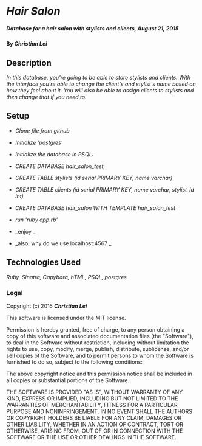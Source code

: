 # _Hair Salon_

##### _Database for a hair salon with stylists and clients, August 21, 2015_

#### By _**Christian Lei**_

## Description

_In this database, you're going to be able to store stylists and clients. With the interface you're able to change the client's and stylist's name based on how they feel about it. You will also be able to assign clients to stylists and then change that if you need to._

## Setup

* _Clone file from github_
* _Initialize 'postgres'_
* _Initialize the database in PSQL:_
* _CREATE DATABASE hair_salon_test;_
* _CREATE TABLE stylists (id serial PRIMARY KEY, name varchar)_
* _CREATE TABLE clients (id serial PRIMARY KEY, name varchar, stylist_id int)_
* _CREATE DATABASE hair_salon WITH TEMPLATE hair_salon_test_
* _run 'ruby app.rb'_
* _enjoy _

* _also, why do we use localhost:4567 _

## Technologies Used

_Ruby, Sinatra, Capybara, hTML, PSQL, postgres_

### Legal

Copyright (c) 2015 **_Christian Lei_**

This software is licensed under the MIT license.

Permission is hereby granted, free of charge, to any person obtaining a copy
of this software and associated documentation files (the "Software"), to deal
in the Software without restriction, including without limitation the rights
to use, copy, modify, merge, publish, distribute, sublicense, and/or sell
copies of the Software, and to permit persons to whom the Software is
furnished to do so, subject to the following conditions:

The above copyright notice and this permission notice shall be included in
all copies or substantial portions of the Software.

THE SOFTWARE IS PROVIDED "AS IS", WITHOUT WARRANTY OF ANY KIND, EXPRESS OR
IMPLIED, INCLUDING BUT NOT LIMITED TO THE WARRANTIES OF MERCHANTABILITY,
FITNESS FOR A PARTICULAR PURPOSE AND NONINFRINGEMENT. IN NO EVENT SHALL THE
AUTHORS OR COPYRIGHT HOLDERS BE LIABLE FOR ANY CLAIM, DAMAGES OR OTHER
LIABILITY, WHETHER IN AN ACTION OF CONTRACT, TORT OR OTHERWISE, ARISING FROM,
OUT OF OR IN CONNECTION WITH THE SOFTWARE OR THE USE OR OTHER DEALINGS IN
THE SOFTWARE.
